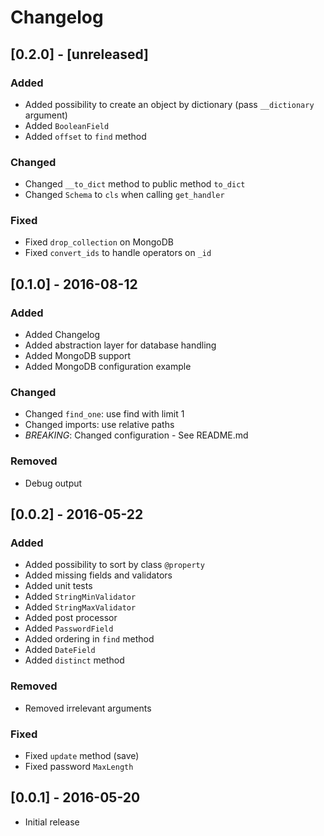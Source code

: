 # Changelog

## [0.2.0] - [unreleased]
### Added
- Added possibility to create an object by dictionary
(pass `__dictionary` argument)
- Added `BooleanField`
- Added `offset` to `find` method

### Changed
- Changed `__to_dict` method to public method `to_dict`
- Changed `Schema` to `cls` when calling `get_handler`

### Fixed
- Fixed `drop_collection` on MongoDB
- Fixed `convert_ids` to handle operators on `_id`

## [0.1.0] - 2016-08-12
### Added
- Added Changelog
- Added abstraction layer for database handling
- Added MongoDB support
- Added MongoDB configuration example

### Changed
- Changed `find_one`: use find with limit 1
- Changed imports: use relative paths
- *BREAKING*: Changed configuration - See README.md

### Removed
- Debug output

## [0.0.2] - 2016-05-22
### Added
- Added possibility to sort by class `@property`
- Added missing fields and validators
- Added unit tests
- Added `StringMinValidator`
- Added `StringMaxValidator`
- Added post processor
- Added `PasswordField`
- Added ordering in `find` method
- Added `DateField`
- Added `distinct` method

### Removed
- Removed irrelevant arguments

### Fixed
- Fixed `update` method (save)
- Fixed password `MaxLength`

## [0.0.1] - 2016-05-20
- Initial release